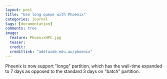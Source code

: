 ```yaml
---
layout: post
title: "Use long queue with Phoenix"
categories: journal 
tags: [documentation]
comments: true
image:  
  feature: PhoenixHPC.jpg
  teaser:
  credit:
  creditlink: "adelaide.edu.au/phoenix"
---
```


Phoenix is now support "longq" partition, which has the wall-time expanded to 7 days as opposed to the standard 3 days on "batch" partition.

